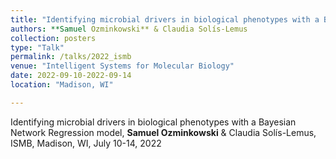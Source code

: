 ```yaml
---
title: "Identifying microbial drivers in biological phenotypes with a Bayesian Network Regression model"
authors: **Samuel Ozminkowski** & Claudia Solís-Lemus
collection: posters
type: "Talk"
permalink: /talks/2022_ismb
venue: "Intelligent Systems for Molecular Biology"
date: 2022-09-10-2022-09-14
location: "Madison, WI"

---
```


Identifying microbial drivers in biological phenotypes with a Bayesian Network Regression model, **Samuel Ozminkowski** & Claudia Solís-Lemus,
ISMB, Madison, WI, July 10-14, 2022


